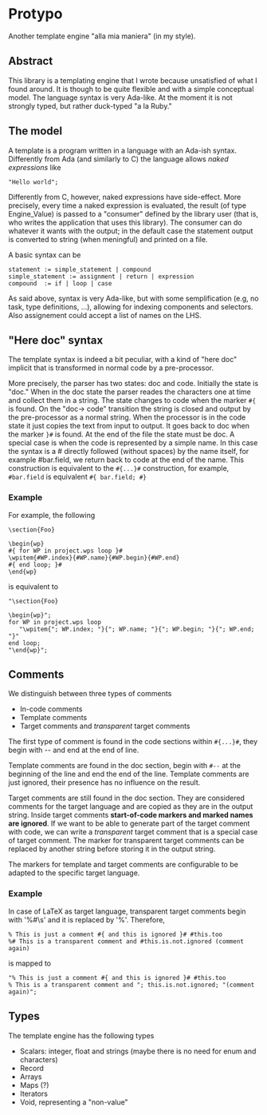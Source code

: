 # Protypo
Another template engine "alla mia maniera" (in my style).

## Abstract

This library is a templating engine that I wrote because unsatisfied of what I found around. It is though to be quite flexible and with a simple conceptual model.  The language syntax is very Ada-like. At the moment it is not strongly typed, but rather duck-typed "a la Ruby."

## The model
A template is a program written in a language with an Ada-ish syntax.  Differently from Ada (and similarly to C) the language allows *naked expressions* like

```
"Hello world";
```
Differently from C, however, naked expressions have side-effect.  More precisely, every time a naked expression is evaluated, the result (of type Engine_Value) is passed to a "consumer" defined by the library user (that is, who writes the application that uses this library).  The consumer can do whatever it wants with the output; in the default case the statement output is converted to string (when meningful) and printed on a file.

A basic syntax can be

```
statement := simple_statement | compound
simple_statement := assignment | return | expression
compound  := if | loop | case
```

As said above, syntax is very Ada-like, but with some semplification (e.g, no task, type definitions, ...), allowing for indexing components and selectors.  Also assignement could accept a list of names on the LHS.  

## "Here doc" syntax

The template syntax is indeed a bit peculiar, with a kind of "here doc" implicit that is transformed in normal code by a pre-processor. 

More precisely, the parser has two states: doc and code.  Initially the state is "doc."  When in the doc state the parser reades the characters one at time and collect them in a string.  The state changes to code when the marker `#{` is found.  On the "doc-> code" transition the string is closed and output by the pre-processor as a normal string.  When the processor is in the code state it just copies the text from input to output.  It goes back to doc when the marker `}#` is found.  At the end of the file the state must be doc.
A special case is when the code is represented by a simple name.  In this case the syntax is a # directly followed (without spaces) by the name itself, for example #bar.field, we return back to code at the end of the name. This construction is equivalent to the `#{...}#` construction, for example, `#bar.field` is equivalent `#{ bar.field; #}` 

### Example
For example, the following 
```
\section{Foo}

\begin{wp}
#{ for WP in project.wps loop }#
\wpitem{#WP.index}{#WP.name}{#WP.begin}{#WP.end}
#{ end loop; }#
\end{wp}
```

is equivalent to
```
"\section{Foo}

\begin{wp}";
for WP in project.wps loop
   "\wpitem{"; WP.index; "}{"; WP.name; "}{"; WP.begin; "}{"; WP.end; "}"
end loop;
"\end{wp}";
```

## Comments 

We distinguish between three types of comments
* In-code comments
* Template comments
* Target comments and *transparent* target comments

The first type of comment is found in the code sections within `#{...}#`, they begin with -- and end at the end of line. 

Template comments are found in the doc section, begin with `#--` at the beginning of the line and end the end of the line.  Template comments are just ignored, their presence has no influence on the result.

Target comments are still found in the doc section. They are considered comments for the target language and are copied as they are in the output string. Inside target comments **start-of-code markers and marked names are ignored**.  If we want to be able to generate part of the target comment with code, we can write a *transparent* target comment that is a special case of target comment.  The marker for transparent target comments can be replaced by another string before storing it in the output string.

The markers for template and target comments are configurable to be adapted to the specific target language.

### Example

In case of LaTeX as target language, transparent target comments begin with '%#\s' and it is replaced by '%'.  Therefore,

```
% This is just a comment #{ and this is ignored }# #this.too
%# This is a transparent comment and #this.is.not.ignored (comment again)
```
is mapped to

```
"% This is just a comment #{ and this is ignored }# #this.too
% This is a transparent comment and "; this.is.not.ignored; "(comment again)";
```

## Types

The template engine has the following types
* Scalars: integer, float and strings (maybe there is no need for enum and characters)
* Record 
* Arrays
* Maps (?)
* Iterators
* Void, representing a "non-value"
